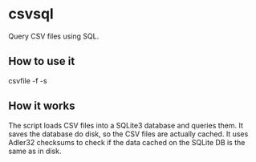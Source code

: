 # csvsql

Query CSV files using SQL.

## How to use it

csvfile -f <csv file name> -s <sql query>

## How it works

The script loads CSV files into a SQLite3 database and queries them. It saves the database do disk, so the CSV files are actually cached. It uses Adler32 checksums to check if the data cached on the SQLite DB is the same as in disk.

